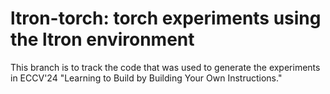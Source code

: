 # ltron-torch: torch experiments using the ltron environment
This branch is to track the code that was used to generate the experiments in ECCV'24 "Learning to Build by Building Your Own Instructions."
